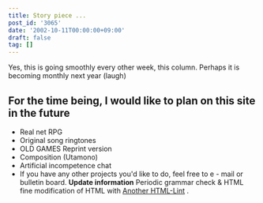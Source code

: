 ```yaml
---
title: Story piece ...
post_id: '3065'
date: '2002-10-11T00:00:00+09:00'
draft: false
tag: []
---
```


Yes, this is going smoothly every other week, this column. Perhaps it is becoming monthly next year (laugh)

## For the time being, I would like to plan on this site in the future

*   Real net RPG
*   Original song ringtones
*   OLD GAMES Reprint version
*   Composition (Utamono)
*   Artificial incompetence chat
*   If you have any other projects you'd like to do, feel free to e - mail or bulletin board. **Update information** Periodic grammar check & HTML fine modification of HTML with [Another HTML-Lint](http://www.htmllint.net/html-lint/) .